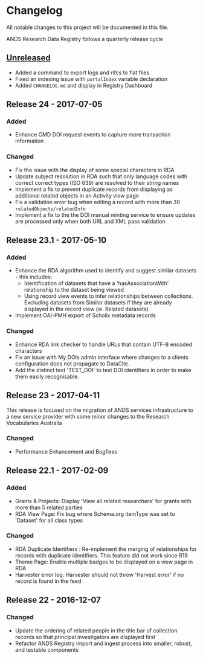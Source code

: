 # Changelog
All notable changes to this project will be documented in this file.

ANDS Research Data Registry follows a quarterly release cycle

## [Unreleased](https://github.com/au-research/ANDS-ResearchData-Registry/compare/master...develop)
* Added a command to export logs and rifcs to flat files 
* Fixed an indexing issue with `portalIndex` variable declaration
* Added `CHANGELOG.md` and display in Registry Dashboard

## Release 24 -  2017-07-05
### Added
* Enhance CMD DOI request events to capture more transaction information

### Changed
* Fix the issue with the display of some special characters in RDA
* Update subject resolution in RDA such that only language codes with correct correct types (ISO 639) are resolved to their string names
* Implement a fix to prevent duplicate records from displaying as additional related objects in an Activity view page
* Fix a validation error bug when editing a record with more than 30 `relatedObjects/relatedInfo`
* Implement a fix to the the DOI manual minting service to ensure updates are processed only when both URL and XML pass validation

## Release 23.1 - 2017-05-10
### Added
* Enhance the RDA algorithm used to identify and suggest similar datasets - this includes:
    * Identification of datasets that have a 'hasAssociationWith' relationship to the dataset being viewed
    * Using record view events to infer relationships between collections.
Excluding datasets from Similar datasets if they are already displayed in the record view (ie. Related datasets)
* Implement OAI-PMH export of Scholix metadata records

### Changed
* Enhance RDA link checker to handle URLs that contain UTF-8 encoded characters
* Fix an issue with My DOIs admin interface where changes to a clients configuration does not propagate to DataCite.
* Add the distinct text 'TEST_DOI' to test DOI identifiers in order to make them easily recognisable. 

## Release 23 - 2017-04-11
This release is focused on the migration of ANDS services infrastructure to a new service provider with some minor changes to the Research Vocabularies Australia

### Changed
* Performance Enhancement and Bugfixes

## Release 22.1 - 2017-02-09
### Added
* Grants & Projects: Display 'View all <xx> related researchers' for grants with more than 5 related parties
* RDA View Page: Fix bug where Schema.org itemType was set to 'Dataset' for all class types

### Changed
* RDA Duplicate Identifiers : Re-implement the merging of relationships for records with duplicate identifiers. This feature did not work since R19
* Theme Page: Enable multiple badges to be displayed on a view page in RDA
* Harvester error log: Harvester should not throw 'Harvest error' if no record is found in the feed

## Release 22 - 2016-12-07
### Changed
* Update the ordering of related people in the title bar of collection records so that principal investigators are displayed first
* Refactor ANDS Registry import and ingest process into smaller, robust, and testable components
